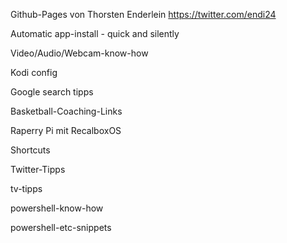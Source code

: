Github-Pages von Thorsten Enderlein
https://twitter.com/endi24

Automatic app-install - quick and silently

Video/Audio/Webcam-know-how

Kodi config 

Google search tipps 

Basketball-Coaching-Links

Raperry Pi mit RecalboxOS

Shortcuts

Twitter-Tipps

tv-tipps

powershell-know-how

powershell-etc-snippets
